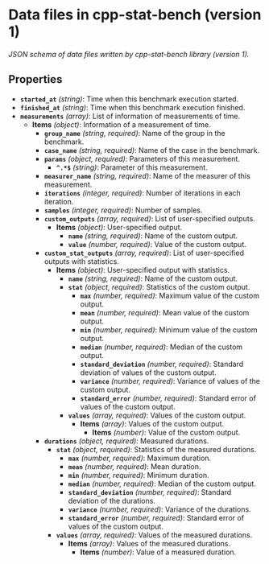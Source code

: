 # Data files in cpp-stat-bench (version 1)

*JSON schema of data files written by cpp-stat-bench library  (version 1).*

## Properties

- **`started_at`** *(string)*: Time when this benchmark execution started.
- **`finished_at`** *(string)*: Time when this benchmark execution finished.
- **`measurements`** *(array)*: List of information of measurements of time.
  - **Items** *(object)*: Information of a measurement of time.
    - **`group_name`** *(string, required)*: Name of the group in the benchmark.
    - **`case_name`** *(string, required)*: Name of the case in the benchmark.
    - **`params`** *(object, required)*: Parameters of this measurement.
      - **`^.*$`** *(string)*: Parameter of this measurement.
    - **`measurer_name`** *(string, required)*: Name of the measurer of this measurement.
    - **`iterations`** *(integer, required)*: Number of iterations in each iteration.
    - **`samples`** *(integer, required)*: Number of samples.
    - **`custom_outputs`** *(array, required)*: List of user-specified outputs.
      - **Items** *(object)*: User-specified output.
        - **`name`** *(string, required)*: Name of the custom output.
        - **`value`** *(number, required)*: Value of the custom output.
    - **`custom_stat_outputs`** *(array, required)*: List of user-specified outputs with statistics.
      - **Items** *(object)*: User-specified output with statistics.
        - **`name`** *(string, required)*: Name of the custom output.
        - **`stat`** *(object, required)*: Statistics of the custom output.
          - **`max`** *(number, required)*: Maximum value of the custom output.
          - **`mean`** *(number, required)*: Mean value of the custom output.
          - **`min`** *(number, required)*: Minimum value of the custom output.
          - **`median`** *(number, required)*: Median of the custom output.
          - **`standard_deviation`** *(number, required)*: Standard deviation of values of the custom output.
          - **`variance`** *(number, required)*: Variance of values of the custom output.
          - **`standard_error`** *(number, required)*: Standard error of values of the custom output.
        - **`values`** *(array, required)*: Values of the custom output.
          - **Items** *(array)*: Values of the custom output.
            - **Items** *(number)*: Value of the custom output.
    - **`durations`** *(object, required)*: Measured durations.
      - **`stat`** *(object, required)*: Statistics of the measured durations.
        - **`max`** *(number, required)*: Maximum duration.
        - **`mean`** *(number, required)*: Mean duration.
        - **`min`** *(number, required)*: Minimum duration.
        - **`median`** *(number, required)*: Median of the custom output.
        - **`standard_deviation`** *(number, required)*: Standard deviation of the durations.
        - **`variance`** *(number, required)*: Variance of the durations.
        - **`standard_error`** *(number, required)*: Standard error of values of the custom output.
      - **`values`** *(array, required)*: Values of the measured durations.
        - **Items** *(array)*: Values of the measured durations.
          - **Items** *(number)*: Value of a measured duration.
